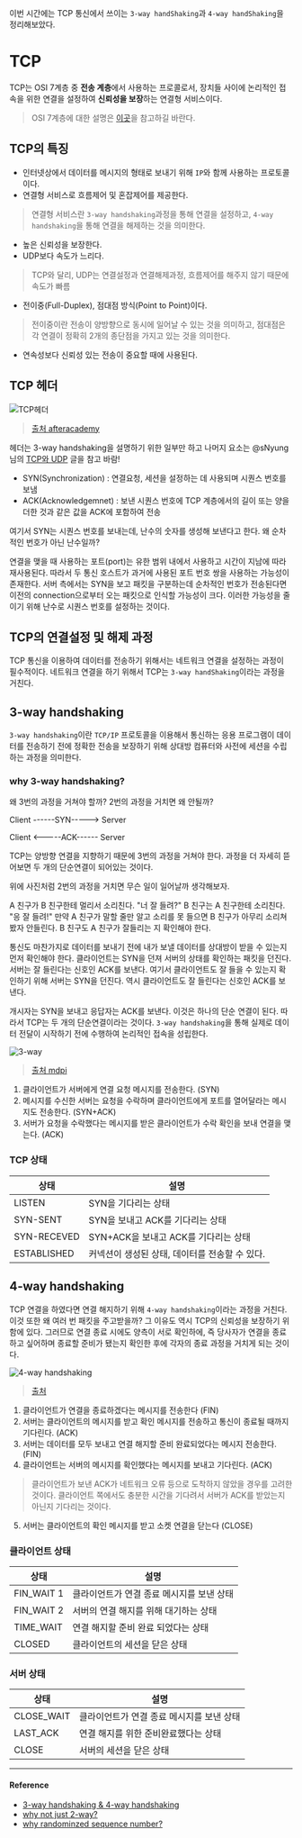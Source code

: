 이번 시간에는 TCP 통신에서 쓰이는 `3-way handShaking`과 `4-way handShaking`을 정리해보았다.

# TCP
TCP는 OSI 7계층 중 **전송 계층**에서 사용하는 프로콜로서, 장치들 사이에 논리적인 접속을 위한 연결을 설정하여 **신뢰성을 보장**하는 연결형 서비스이다.
> OSI 7계층에 대한 설명은 [이곳](https://github.com/im-d-team/Dev-Docs/blob/master/Network/OSI7%20Layer.md)을 참고하길 바란다.

## TCP의 특징
- 인터넷상에서 데이터를 메시지의 형태로 보내기 위해 `IP`와 함께 사용하는 프로토콜이다.
- 연결형 서비스로 흐름제어 및 혼잡제어를 제공한다.
> 연결형 서비스란 `3-way handshaking`과정을 통해 연결을 설정하고, `4-way handshaking`을 통해 연결을 해제하는 것을 의미한다.
- 높은 신뢰성을 보장한다.
- UDP보다 속도가 느리다.
> TCP와 달리, UDP는 연결설정과 연결해제과정, 흐름제어를 해주지 않기 때문에 속도가 빠름
- 전이중(Full-Duplex), 점대점 방식(Point to Point)이다.
> 전이중이란 전송이 양방향으로 동시에 일어날 수 있는 것을 의미하고, 점대점은 각 연결이 정확히 2개의 종단점을 가지고 있는 것을 의미한다.
- 연속성보다 신뢰성 있는 전송이 중요할 때에 사용된다.

## TCP 헤더
![TCP헤더](https://user-images.githubusercontent.com/43868540/103455518-2a19c400-4d31-11eb-8f3f-a0e4090402bf.jpg)
> [출처 afteracademy](https://afteracademy.com/blog/what-is-a-tcp-3-way-handshake-process)

헤더는 3-way handshaking을 설명하기 위한 일부만 하고 나머지 요소는 @sNyung님의 [TCP와 UDP](https://github.com/im-d-team/Dev-Docs/blob/master/Network/TCP%20%26%20UDP.md) 글을 참고 바람!
-  SYN(Synchronization) : 연결요청, 세션을 설정하는 데 사용되며 시퀀스 번호를 보냄
-  ACK(Acknowledgemnet) : 보낸 시퀀스 번호에 TCP 계층에서의 길이 또는 양을 더한 것과 같은 값을 ACK에 포함하여 전송

여기서 SYN는 시퀀스 번호를 보내는데, 난수의 숫자를 생성해 보낸다고 한다. 왜 순차적인 번호가 아닌 난수일까?

연결을 맺을 때 사용하는 포트(port)는 유한 범위 내에서 사용하고 시간이 지남에 따라 재사용된다. 따라서 두 통신 호스트가 과거에 사용된 포트 번호 쌍을 사용하는 가능성이 존재한다. 서버 측에서는 SYN을 보고 패킷을 구분하는데 순차적인 번호가 전송된다면 이전의 connection으로부터 오는 패킷으로 인식할 가능성이 크다. 이러한 가능성을 줄이기 위해 난수로 시퀀스 번호를 설정하는 것이다.

## TCP의 연결설정 및 해제 과정
TCP 통신을 이용하여 데이터를 전송하기 위해서는 네트워크 연결을 설정하는 과정이 필수적이다. 네트워크 연결을 하기 위해서 TCP는 `3-way handShaking`이라는 과정을 거친다.

## 3-way handshaking
`3-way handshaking`이란 `TCP/IP` 프로토콜을 이용해서 통신하는 응용 프로그램이 데이터를 전송하기 전에 정확한 전송을 보장하기 위해 상대방 컴퓨터와 사전에 세션을 수립하는 과정을 의미한다. 

### why 3-way handshaking?
왜 3번의 과정을 거쳐야 할까? 2번의 과정을 거치면 왜 안될까?


Client ------SYN-----> Server

Client <-----ACK------ Server


TCP는 양방향 연결을 지향하기 때문에 3번의 과정을 거쳐야 한다. 과정을 더 자세히 뜯어보면 두 개의 단순연결이 되어있는 것이다. 

위에 사진처럼 2번의 과정을 거치면 무슨 일이 일어날까 생각해보자.

A 친구가 B 친구한테 멀리서 소리친다. "너 잘 들려?"
B 친구는 A 친구한테 소리친다. "응 잘 들려!"
만약 A 친구가 말할 줄만 알고 소리를 못 들으면 B 친구가 아무리 소리쳐봤자 안들린다. B 친구도 A 친구가 잘들리는 지 확인해야 한다. 

통신도 마찬가지로 데이터를 보내기 전에 내가 보낼 데이터를 상대방이 받을 수 있는지 먼저 확인해야 한다.
클라이언트는 SYN을 던져 서버의 상태를 확인하는 패킷을 던진다. 서버는 잘 들린다는 신호인 ACK를 보낸다.
여기서 클라이언트도 잘 들을 수 있는지 확인하기 위해 서버는 SYN을 던진다. 역시 클라이언트도 잘 들린다는 신호인 ACK를 보낸다. 

개시자는 SYN을 보내고 응답자는 ACK를 보낸다. 이것은 하나의 단순 연결이 된다. 따라서 TCP는 두 개의 단순연결이라는 것이다.
`3-way handshaking`을 통해 실제로 데이터 전달이 시작하기 전에 수행하여 논리적인 접속을 성립한다.

![3-way](https://user-images.githubusercontent.com/43868540/103471183-634d4500-4dc0-11eb-8e9c-3e914d8b9e78.jpg)

> [출처 mdpi](https://www.mdpi.com/2076-3417/6/11/358/htm)

1. 클라이언트가 서버에게 연결 요청 메시지를 전송한다. (SYN)
2. 메시지를 수신한 서버는 요청을 수락하며 클라이언트에게 포트를 열어달라는 메시지도 전송한다. (SYN+ACK)
3. 서버가 요청을 수락했다는 메시지를 받은 클라이언트가 수락 확인을 보내 연결을 맺는다. (ACK)

### TCP 상태
|상태|설명|
|------|---|
|LISTEN|SYN을 기다리는 상태|
|SYN-SENT|SYN을 보내고 ACK를 기다리는 상태|
|SYN-RECEVED|SYN+ACK을 보내고 ACK를 기다리는 상태|
|ESTABLISHED|커넥션이 생성된 상태, 데이터를 전송할 수 있다.|

## 4-way handshaking
TCP 연결을 하였다면 연결 해지하기 위해 `4-way handshaking`이라는 과정을 거친다.
이것 또한 왜 여러 번 패킷을 주고받을까? 그 이유도 역시 TCP의 신뢰성을 보장하기 위함에 있다.
그러므로 연결 종료 시에도 양측이 서로 확인하에, 즉 당사자가 연결을 종료하고 싶어하며 종료할 준비가 됐는지 확인한 후에 각자의 종료 과정을 거치게 되는 것이다.

![4-way handshaking](https://user-images.githubusercontent.com/43868540/103454298-f84f3000-4d25-11eb-8e39-6771a1cecd1a.png)

> [출처](https://hongpossible.tistory.com/entry/TCP-UDP-34-Way-HandShaking)

1. 클라이언트가 연결을 종료하겠다는 메시지를 전송한다 (FIN)
2. 서버는 클라이언트의 메시지를 받고 확인 메시지를 전송하고 통신이 종료될 때까지 기다린다. (ACK)
3. 서버는 데이터를 모두 보내고 연결 해지할 준비 완료되었다는 메시지 전송한다. (FIN)
4. 클라이언트는 서버의 메시지를 확인했다는 메시지를 보내고 기다린다. (ACK)
> 클라이언트가 보낸 ACK가 네트워크 오류 등으로 도착하지 않았을 경우를 고려한 것이다. 클라이언트 쪽에서도 충분한 시간을 기다려서 서버가 ACK를 받았는지 아닌지 기다리는 것이다.
5. 서버는 클라이언트의 확인 메시지를 받고 소켓 연결을 닫는다 (CLOSE)

### 클라이언트 상태
|상태|설명|
|------|---|
|FIN_WAIT 1|클라이언트가 연결 종료 메시지를 보낸 상태|
|FIN_WAIT 2|서버의 연결 해지를 위해 대기하는 상태|
|TIME_WAIT|연결 해지할 준비 완료 되었다는 상태|
|CLOSED|클라이언트의 세션을 닫은 상태|

### 서버 상태
|상태|설명|
|------|---|
|CLOSE_WAIT|클라이언트가 연결 종료 메시지를 보낸 상태|
|LAST_ACK|연결 해지를 위한 준비완료했다는 상태|
|CLOSE|서버의 세션을 닫은 상태|

----
#### Reference
- [3-way handshaking & 4-way handshaking](https://k39335.tistory.com/21?category=653558)
- [why not just 2-way?](https://networkengineering.stackexchange.com/questions/24068/why-do-we-need-a-3-way-handshake-why-not-just-2-way)
- [why randominzed sequence number?](https://asfirstalways.tistory.com/356)
